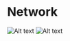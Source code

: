 # Network

![Alt text](https://img.shields.io/badge/node-v10.15.3-blue.svg) ![Alt text](https://img.shields.io/badge/mongo-v4.0.10-purple.svg)
